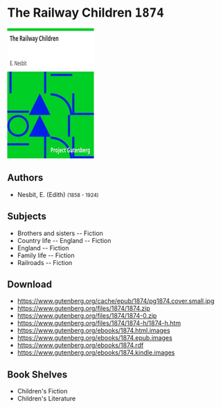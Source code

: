 # The Railway Children <kbd>1874</kbd>

![](./cover.medium.jpg "")

## Authors


 - Nesbit, E. (Edith) <small>(1858 - 1924)</small>

## Subjects


 - Brothers and sisters -- Fiction
 - Country life -- England -- Fiction
 - England -- Fiction
 - Family life -- Fiction
 - Railroads -- Fiction

## Download


 - https://www.gutenberg.org/cache/epub/1874/pg1874.cover.small.jpg
 - https://www.gutenberg.org/files/1874/1874.zip
 - https://www.gutenberg.org/files/1874/1874-0.zip
 - https://www.gutenberg.org/files/1874/1874-h/1874-h.htm
 - https://www.gutenberg.org/ebooks/1874.html.images
 - https://www.gutenberg.org/ebooks/1874.epub.images
 - https://www.gutenberg.org/ebooks/1874.rdf
 - https://www.gutenberg.org/ebooks/1874.kindle.images

## Book Shelves


 - Children's Fiction
 - Children's Literature
